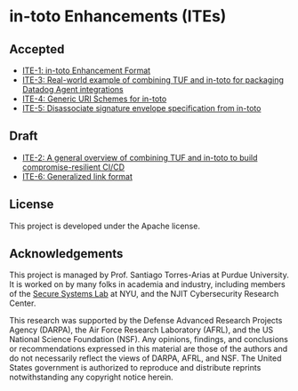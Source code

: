 # in-toto Enhancements (ITEs)

## Accepted

* [ITE-1: in-toto Enhancement Format](ITE/1/README.adoc)
* [ITE-3: Real-world example of combining TUF and in-toto for packaging Datadog Agent integrations](ITE/3/README.adoc)
* [ITE-4: Generic URI Schemes for in-toto](ITE/4/README.adoc)
* [ITE-5: Disassociate signature envelope specification from in-toto](ITE/5/README.adoc)

## Draft

* [ITE-2: A general overview of combining TUF and in-toto to build compromise-resilient CI/CD](ITE/2/README.adoc)
* [ITE-6: Generalized link format](ITE/6/README.md)

## License

This project is developed under the Apache license.

## Acknowledgements

This project is managed by Prof. Santiago Torres-Arias at Purdue University.
It is worked on by many folks in academia and industry, including members of 
the [Secure Systems Lab](https://ssl.engineering.nyu.edu/) at NYU, and the NJIT
Cybersecurity Research Center.

This research was supported by the Defense Advanced Research Projects Agency
(DARPA), the Air Force Research Laboratory (AFRL), and the US National Science
Foundation (NSF). Any opinions, findings, and conclusions or recommendations
expressed in this material are those of the authors and do not necessarily
reflect the views of DARPA, AFRL, and NSF. The United States government is
authorized to reproduce and distribute reprints notwithstanding any copyright
notice herein.
